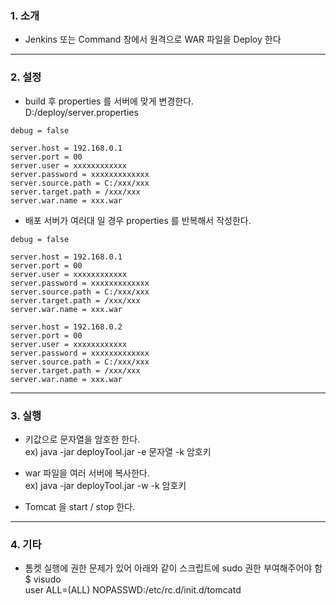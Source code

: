 ### 1. 소개 
* Jenkins 또는 Command 창에서 원격으로 WAR 파일을 Deploy 한다

---

### 2. 설정
* build 후 properties 를 서버에 맞게 변경한다.  
D:/deploy/server.properties  

```
debug = false    

server.host = 192.168.0.1  
server.port = 00  
server.user = xxxxxxxxxxxx  
server.password = xxxxxxxxxxxxx  
server.source.path = C:/xxx/xxx  
server.target.path = /xxx/xxx  
server.war.name = xxx.war  
```  

* 배포 서버가 여러대 일 경우 properties 를 반복해서 작성한다. 

```
debug = false    

server.host = 192.168.0.1  
server.port = 00  
server.user = xxxxxxxxxxxx  
server.password = xxxxxxxxxxxxx  
server.source.path = C:/xxx/xxx  
server.target.path = /xxx/xxx  
server.war.name = xxx.war  

server.host = 192.168.0.2 
server.port = 00  
server.user = xxxxxxxxxxxx  
server.password = xxxxxxxxxxxxx  
server.source.path = C:/xxx/xxx  
server.target.path = /xxx/xxx  
server.war.name = xxx.war  
```

---

### 3. 실행
* 키값으로 문자열을 암호한 한다.  
ex) java -jar deployTool.jar -e 문자열 -k 암호키 

* war 파일을 여러 서버에 복사한다.  
ex) java -jar deployTool.jar -w -k 암호키 

* Tomcat 을 start / stop 한다.

---

### 4. 기타
*  톰켓 실행에 권한 문제가 있어 아래와 같이 스크립트에 sudo 권한 부여해주어야  함  
$ visudo  
user  ALL=(ALL)       NOPASSWD:/etc/rc.d/init.d/tomcatd

